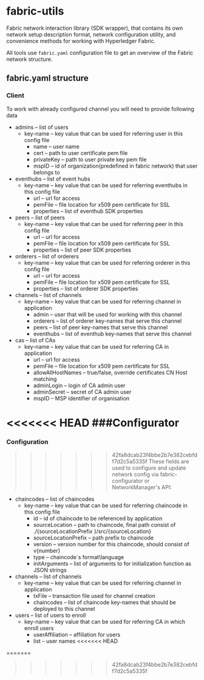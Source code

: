# fabric-utils
Fabric network interaction library (SDK wrapper), that contains its
own network setup description format, network configuration utility,
and convenience methods for working with Hyperledger Fabric.

All tools use `fabric.yaml` configuration file to get an overview of
the Fabric network structure.

## fabric.yaml structure
### Client
To work with already configured channel you will need to provide following data
- admins – list of users
    - key-name – key value that can be used for referring user in this config file
        - name – user name
        - cert – path to user certificate pem file
        - privateKey – path to user private key pem file
        - mspID – id of organization(predefined in fabric network) that user belongs to
- eventhubs – list of event hubs
    - key-name – key value that can be used for referring eventhubs in this config file
        - url – url for access
        - pemFile – file location for x509 pem certificate for SSL
        - properties – list of eventhub SDK properties
- peers – list of peers
    - key-name – key value that can be used for referring peer in this config file
        - url – url for access
        - pemFile – file location for x509 pem certificate for SSL
        - properties – list of peer SDK properties
- orderers – list of orderers
    - key-name – key value that can be used for referring orderer in this config file
        - url – url for access
        - pemFile – file location for x509 pem certificate for SSL
        - properties – list of orderer SDK properties
- channels – list of channels
    - key-name – key value that can be used for referring channel in application
        - admin – user that will be used for working with this channel
        - orderers – list of orderer key-names that serve this channel
        - peers – list of peer key-names that serve this channel
        - eventhubs – list of eventhub key-names that serve this channel
- cas – list of CAs
    - key-name – key value that can be used for referring CA in application
        - url – url for access
        - pemFile – file location for x509 pem certificate for SSL
        - allowAllHostNames – true/false, override certificates CN Host matching
        - adminLogin – login of CA admin user
        - adminSecret – secret of CA admin user
        - mspID – MSP identifier of organisation

<<<<<<< HEAD
###Configurator
=======
### Configuration
>>>>>>> 42fa8dcab23f4bbe2b7e382cebfdf7d2c5a5335f
These fields are used to configure and update network config via fabric-configurator or NetworkManager's API:
- chaincodes – list of chaincodes
    - key-name – key value that can be used for referring chaincode in this config file
        - id – id of chaincode to be referenced by application
        - sourceLocation – path to chaincode, final path consist of ./{sourceLocationPrefix }/src/{sourceLocation}
        - sourceLocationPrefix – path prefix to chaincode
        - version – version number for this chaincode, should consist of v{number}
        - type – chaincode`s format\language
        - initArguments – list  of arguments to for initialization function as JSON strings
- channels – list of channels
    - key-name – key value that can be used for referring channel in application
        - txFile – transaction file used for channel creation
        - chaincodes – list of chaincode key-names that should be deployed to this channel
- users – list of users to enroll
    - key-name – key value that can be used for referring CA in which enroll users
        - userAffiliation – affiliation for users
        - list – user names
<<<<<<< HEAD
        
=======
        
>>>>>>> 42fa8dcab23f4bbe2b7e382cebfdf7d2c5a5335f
